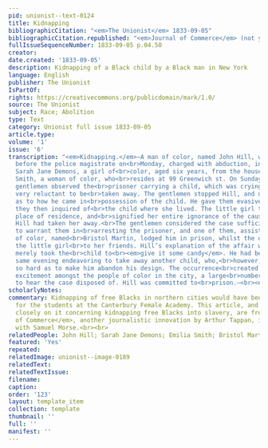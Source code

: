```yaml
---
pid: unionist--text-0124
title: Kidnapping
bibliographicCitation: "<em>The Unionist</em> 1833-09-05"
bibliographicCitation.republished: "<em>Journal of Commerce</em> (not yet researched)"
fullIssueSequenceNumber: 1833-09-05 p.04.50
creator: 
date.created: '1833-09-05'
description: Kidnapping of a Black child by a Black man in New York
language: English
publisher: The Unionist
IsPartOf: 
rights: https://creativecommons.org/publicdomain/mark/1.0/
source: The Unionist
subject: Race; Abolition
type: Text
category: Unionist full issue 1833-09-05
article.type: 
volume: '1'
issue: '6'
transcription: "<em>Kidnapping.</em>—A man of color, named John Hill, was brought
  before the police magistrate on<br>Monday, charged with abduction, in taking away
  Sarah Jane Demons, a girl of<br>color, aged six years, from the house of Emilia
  Smith, a woman of color, who<br>resides at 99 Greenwich st. On Sunday evening three
  gentlemen observed the<br>prisoner carrying a child, which was crying, and seemed
  very reluctant to be<br>taken away. The gentlemen stopped Hill, and questioned him
  as to how he came in<br>possession of the child. He gave them evasive answers, and
  they then inquired of<br>the child where she lived. The little girl told them her
  place of residence, and<br>signified her entire ignorance of the cause for which
  Hill had taken her away.<br>The gentlemen considered the case sufficiently suspicious
  to warrant them in<br>arresting the prisoner, and one of them, assisted by a man
  of color, named<br>Bristol Martin, lodged him in prison, whilst the other restored
  the little girl<br>to her friends. Hill’s explanation of the affair was, that he
  merely took the<br>child to<br><em>give it some candy</em>. He had been seen the
  same evening endeavoring to take away another child, who,<br>however, struggled
  so hard as to make him abandon his design. The occurrence<br>created considerable
  excitement amongst the people of color in the city, a large<br>number of whom attended
  to hear the case disposed of. Hill was committed to<br>prison.—<br><em>Jour. Com.</em>"
scholarlyNotes: 
commentary: Kidnapping of free Blacks in northern cities would have been a major fear
  for the students at the Canterbury Female Academy. This article, and the one preceding
  closely on it concerning kidnapping free Blacks into slavery, are from the New York<br><em>Journal
  of Commerce</em>, another journalistic innovation by Arthur Tappan, in partnership
  with Samuel Morse.<br><br>
relatedPeople: John Hill; Sarah Jane Demons; Emilia Smith; Bristol Martin
featured: 'Yes'
repeated: 
relatedImage: unionist--image-0189
relatedText: 
relatedTextIssue: 
filename: 
caption: 
order: '123'
layout: template_item
collection: template
thumbnail: ''
full: ''
manifest: ''
---
```

